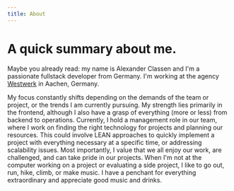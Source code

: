 ```yaml
---
title: About
---
```


# A quick summary about me.

Maybe you already read: my name is Alexander Classen and I'm a
passionate fullstack developer from Germany. I'm working at the agency
[Westwerk](https://www.westwerk.ac) in
Aachen, Germany.

My focus constantly shifts depending on the demands of the team or
project, or the trends I am currently pursuing. My strength lies
primarily in the frontend, although I also have a grasp of everything
(more or less) from backend to operations. Currently, I hold a
management role in our team, where I work on finding the right
technology for projects and planning our resources. This could involve
LEAN approaches to quickly implement a project with everything necessary
at a specific time, or addressing scalability issues. Most importantly,
I value that we all enjoy our work, are challenged, and can take pride
in our projects. When I'm not at the computer working on a project or
evaluating a side project, I like to go out, run, hike, climb, or make
music. I have a penchant for everything extraordinary and appreciate
good music and drinks.
